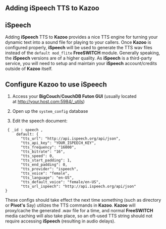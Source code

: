 ## Adding iSpeech TTS to Kazoo



## iSpeech

Adding **iSpeech** TTS to **Kazoo** provides a nice TTS engine for turning your dynamic text into a sound file for playing to your callers. Once **Kazoo** is configured properly, **iSpeech** will be used to generate the TTS wav files instead of the `default mod_flite` **FreeSWITCH** module. Generally speaking, the **iSpeech** versions are of a higher quality. As **iSpeech** is a third-party service, you will need to setup and maintain your **iSpeech** account/credits outside of **Kazoo** itself.
 
 
## Configure Kazoo to use iSpeech

1. Access your **BigCouch**/**CouchDB Futon GUI** (usually located at http://your.host.com:5984/_utils)

2. Open up the `system_config` database

3. Edit the speech document:
```
 { _id : speech ,
     default: {
       "tts_url": "http://api.ispeech.org/api/json",
       "tts_api_key": "YOUR_ISPEECH_KEY",
       "tts_frequency": "16000",
       "tts_bitrate": "16",
       "tts_speed": 0,
       "tts_start_padding": 1,
       "tts_end_padding": 0,
       "tts_provider": "ispeech",
       "tts_voice": "female",
       "tts_language": "en-US",
       "tts_default_voice": "female/en-US",
       "tts_url_ispeech": "http://api.ispeech.org/api/json"
}
```

These configs should take effect the next time something (such as directory or **Pivot's** Say) utilizes the TTS commands in **Kazoo**.  **Kazoo** will proxy/cache the generated .wav file for a time, and normal **FreeSWITCH** media caching will also take place, so an oft-used TTS string should not require accessing **iSpeech** (resulting in audio delays).
